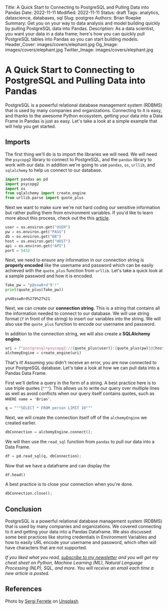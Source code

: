 Title: A Quick Start to Connecting to PostgreSQL and Pulling Data into Pandas
Date: 2022-11-11
Modified: 2022-11-11
Status: draft
Tags: analytics, datascience, databases, sql
Slug: postgres
Authors: Brian Roepke
Summary: Get you on your way to data analysis and model building quickly by pulling PostgreSQL data into Pandas.
Description: As a data scientist, you want your data in a data frame; here's how you can quickly pull PostgreSQL tables into Pandas so you can start building models.
Header_Cover: images/covers/elephant.jpg
Og_Image: images/covers/elephant.jpg
Twitter_Image: images/covers/elephant.jpg

# A Quick Start to Connecting to PostgreSQL and Pulling Data into Pandas

PostgreSQL is a powerful relational database management system (RDBMS) that is used by many companies and organizations. Connecting to it is easy, and thanks to the awesome Python ecosystem, getting your data into a Data Frame in Pandas is just as easy.  Let's take a look at a simple example that will help you get started.

## Imports

The first thing we'll do is to import the libraries we will need.  We will need the `psycopg2` library to connect to PostgreSQL, and the `pandas` library to work with our data. in addition we're going to use `pandas`, `os`, `urllib`, and `sqlalchemy` to help us connect to our database. 


```python
import pandas as pd
import psycopg2
import os
from sqlalchemy import create_engine
from urllib.parse import quote_plus
```

Next we want to make sure we're not hard coding our sensitive information but rather pulling them from environment variables.  If you'd like to learn more about this process, check out the this [article]({filename}../other/envvar.md).

```python
user = os.environ.get("USER")
pw = os.environ.get("PASS")
db = os.environ.get("DB")
host = os.environ.get("HOST")
api = os.environ.get("API")
port = 5432
```

Next, we need to ensure any information in our connection string is **properly encoded** like the username and password which can be easily achieved with the `quote_plus` function from `urllib`. Let's take a quick look at a sample password and how it is encoded.

```python
fake_pw = "p@ssw0rd'9'!"
print(quote_plus(fake_pw))
```
```text
p%40ssw0rd%279%27%21
```

Next, we can create our **connection string**.  This is a string that contains all the information needed to connect to our database.  We will use string format (`f` in front of the string) to insert our variables into the string.  We will also use the `quote_plus` function to encode our username and password.

In addition to the connection string, we will also create a **SQLAlchemy engine**. 

```python
uri = f"postgresql+psycopg2://{quote_plus(user)}:{quote_plus(pw)}@{host}:{port}/{db}"
alchemyEngine = create_engine(uri)
```

That's it! Assuming you didn't receive an error, you are now connected to your PostgreSQL database.  Let's take a look at how we can pull data into a Pandas Data Frame.  

First we'll define a query in the form of a string.  A best practice here is to use triple quotes (`"""`).  This allows us to write our query over multiple lines as well as avoid conflicts when our query itself contains quotes, such as `WHERE name = 'Brian'`.

```python
q = """SELECT * FROM person LIMIT 10"""
```

Next, we will create the connection itself off of the `alchemyEngine` we created earlier.

```python
dbConnection = alchemyEngine.connect();
```

We will then use the `read_sql` function from `pandas` to pull our data into a Data Frame.

```python
df = pd.read_sql(q, dbConnection);
```

Now that we have a dataframe and can display the 

```python
df.head()
```

A best practice is to close your connection when you're done.  

```python
dbConnection.close();
```

## Conclusion

PostgreSQL is a powerful relational database management system (RDBMS) that is used by many companies and organizations. We covered connecting to it and getting your data into a Pandas Dataframe.  We also discussed some best practices like storing credentials in Environment Variables and how to easily URL encode your username and password, which often will have characters that are not supported.

*If you liked what you read, [subscribe to my newsletter](https://campaign.dataknowsall.com/subscribe) and you will get my cheat sheet on Python, Machine Learning (ML), Natural Language Processing (NLP), SQL, and more. You will receive an email each time a new article is posted.*

## References

Photo by <a href="https://unsplash.com/@sergiferrete?utm_source=unsplash&utm_medium=referral&utm_content=creditCopyText">Sergi Ferrete</a> on <a href="https://unsplash.com/s/photos/elephant?utm_source=unsplash&utm_medium=referral&utm_content=creditCopyText">Unsplash</a>
  